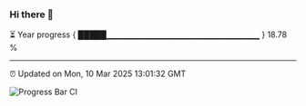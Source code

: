 ### Hi there 👋

⏳ Year progress { █████▁▁▁▁▁▁▁▁▁▁▁▁▁▁▁▁▁▁▁▁▁▁▁▁▁ } 18.78 %

---

⏰ Updated on Mon, 10 Mar 2025 13:01:32 GMT

![Progress Bar CI](https://github.com/IshwaranRudhara/GIT-ACTION/workflows/Progress%20Bar%20CI/badge.svg)

